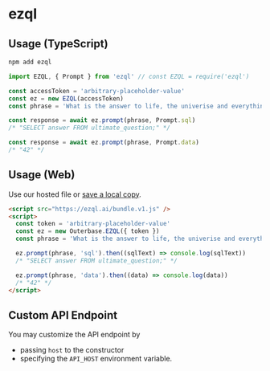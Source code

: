 # ezql

## Usage (TypeScript)

```sh
npm add ezql
```

```ts
import EZQL, { Prompt } from 'ezql' // const EZQL = require('ezql')

const accessToken = 'arbitrary-placeholder-value'
const ez = new EZQL(accessToken)
const phrase = 'What is the answer to life, the univerise and everything?'

const response = await ez.prompt(phrase, Prompt.sql)
/* "SELECT answer FROM ultimate_question;" */

const response = await ez.prompt(phrase, Prompt.data)
/* "42" */
```

## Usage (Web)

Use our hosted file or [save a local copy](https://ezql.ai/bundle.v1.js).

```html
<script src="https://ezql.ai/bundle.v1.js" />
<script>
  const token = 'arbitrary-placeholder-value'
  const ez = new Outerbase.EZQL({ token })
  const phrase = 'What is the answer to life, the univerise and everything?'

  ez.prompt(phrase, 'sql').then((sqlText) => console.log(sqlText))
  /* "SELECT answer FROM ultimate_question;" */

  ez.prompt(phrase, 'data').then((data) => console.log(data))
  /* "42" */
</script>
```

## Custom API Endpoint

You may customize the API endpoint by

- passing `host` to the constructor
- specifying the `API_HOST` environment variable.
